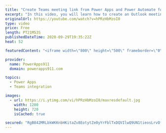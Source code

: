 ```yaml
---
title: "Create Teams meeting link from Power Apps and Power Automate for Outlook"
excerpt: "In this video, you will learn how to create an Outlook meeting request with a online Teams meeting link using Power Apps and Power Automate.  Link to Time Zone documentation https://support.microsoft.com/en-us/help/973627/microsoft-time-zone-index-values  Sign up for Power Apps Training and download"
originalUrl: https://youtube.com/watch?v=hPRzHbMzoI0
type: video
price: Free
length: PT21M53S
publishedDateTime: 2020-09-29T19:35:22Z
heat: 52

featuredContent: "<iframe width=\"800\" height=\"500\" frameborder=\"0\" src=\"https://www.youtube.com/embed/hPRzHbMzoI0\" allow=\"accelerometer; autoplay; encrypted-media; gyroscope; picture-in-picture\" allowfullscreen></iframe>"

provider:
  name: PowerApps911
  domain: powerapps911.com

topics:
  - Power Apps
  - Teams integration

images:
  - url: https://i.ytimg.com/vi/hPRzHbMzoI0/maxresdefault.jpg
    width: 1280
    height: 720
    isCached: true

secured: "RgB842MRLbkWKKnbHKitaZv8EotytZe0yYrFblTxDQVIlwQ9UN1tieosLrvOflg/AsqUSYWO1vQ+nRURFt1yhSGaKRCoVFg7iZnk8zb1dQsMTjAhzHEnfVM8gw/Pz0+mcSUuDWEFbX7Ut6Uh8kZZHFTOQaLC6Ja3VqXUltyd0xRwp+J2z7c7TnvyAF5KO8Jf8NmznE2VoJIzGrM8JUbmBxjsPp4VInCzBBt+S1bRjshvQductKO+9cfLdaIuPleLm3kXv0a6JUGjSqInDoy94x6JJcAbX7qykcxRxaKwNNYzJ396Py035jPPLxGfEjK4fsjXgIK4efWP/UvDLQLWDNJOUY5taZpTfnhN5xINxzFkwU/cTfpIrg+bmaepPTDcKz1PrOOdjPsPvCp8m2t4OHP7RG0pj1L8UUoxy3HVOsk=;Wyshz9U6xrvTGUeLWmzkbw=="
---
```


